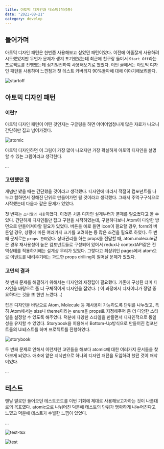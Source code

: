```yaml
---
title: 아토믹 디자인과 테스팅(작성중)
date: "2021-08-21"
category: develop
---
```


## 들어가며

아토믹 디자인 패턴은 한번쯤 사용해보고 싶었던 패턴이었다. 이전에 어줍잖게 사용하려 시도했었지만 무언가 문제가 생겨 포기했었는데 최근에 친구랑 둘이서 `Start Off`라는 프로젝트를 진행했는데 심기일전하여 사용해보기로 했었다. 이번 글에서는 아토믹 디자인 패턴을 사용하며 느낀점과 첫 테스트 커버리지 90%돌파에 대해 이야기해보려한다.

![startoff](/develop/images/atomic-startoff.png)

## 아토믹 디자인 패턴

### 이란?

아토믹 디자인 패턴이 어떤 것인지는 구글링을 하면 어어어엄청나게 많은 자료가 나오니 간단히만 집고 넘어가겠다.

![atomic](/develop/images/atomic-atomic.png)

아토믹 디자인하면 이 그림이 가장 많이 나오지만 가장 확실하게 아토믹 디자인을 설명할 수 있는 그림이라고 생각한다.

...

### 고민했던 점

개념만 봤을 때는 간단했을 것이라고 생각했다. 디자인에 따라서 적절히 컴포넌트를 나누고 합하면서 정해진 단위로 만들어가면 될 것이라고 생각했다. 그래서 주먹구구식으로 시작했는데 다음과 같은 문제가 있었다.

첫 번째는 `스타일의 제한`이었다. 이것은 처음 디자인 설계부터가 문제를 일으켰다고 볼 수 있다. 간단하게 디자인틀만 잡고 구현을 시작하였는데, 구현하다보니 Atom이 다양한 방면으로 만들어져야할 필요가 있었다. 버튼을 예로 들면 Icon이 필요할 경우, form의 버튼일 경우, 상황에 따른 여러가지 크기를 고려하는 등 많은 조건을 필요로 하였다. 두 번째 문제로는 `props 관리`였다. 상태관리를 하는 props를 전달할 때, atom.molecule같은 경우 재사용성이 높은 컴포넌트들로 구성되어 있어서 redux나 contextAPI같은 전역상태를 적용하기에는 설계상 무리가 있었다. 그렇다고 최상위인 pages에서 atom으로 이벤트를 내려주기에는 과도한 props drilling이 일어날 문제가 있었다.

### 고민의 결과

첫 번째 문제를 해결하기 위해서는 디자인의 재정립이 필요했다. 기존에 구성된 더미 디자인을 바탕으로 좀 더 구체적이게 디자인을 잡았다. ( 이 과정에서 디자이너가 정말 중요하다는 것을 또 한번 느꼈다...)

잡은 디자인을 바탕으로 Atom, Molecule 등 재사용이 가능하도록 단위를 나누었고, 특히 Atom에서는 size나 theme이라는 enum을 props로 지정해주어 좀 더 다양한 스타일을 설정할 수 있도록 해주었다. 덕분에 다양한 스타일을 만들면서 디자인적으로 통일성을 유지할 수 있었다. Storybook을 이용해서 Bottom-Up방식으로 만들어진 컴포넌트들의 UI테스트를 하며 프로젝트를 진행하였다.

![storybook](/develop/images/atomic-storybook.png)

두 번째 문제로 인해서 이런저런 고민들을 해보다 atomic에 대한 여러가지 문서들을 찾아보게 되었다. 애초에 얕은 지식만으로 하나의 디자인 패턴을 도입하려 했던 것이 패착이었다.

...

## 테스트

맨날 말로만 들어오던 테스트코드를 이번 기회에 제대로 사용해보고자하는 것이 나름대로의 목표였다. atomic으로 나뉘어진 덕분에 테스트의 단위가 명확하게 나누어진다고 느꼈고 덕분에 테스트가 수월한 느낌이 있었다.

...

![test-tsx](/develop/images/atomic-test-tsx.png)

![test](/develop/images/atomic-test.png)
